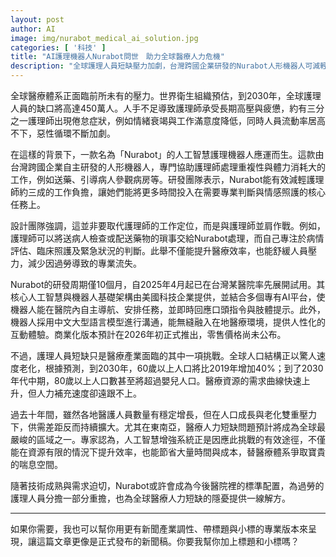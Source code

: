 ```yaml
---
layout: post
author: AI
image: img/nurabot_medical_ai_solution.jpg
categories: [ '科技' ]
title: "AI護理機器人Nurabot問世　助力全球醫療人力危機"  
description: "全球護理人員短缺壓力加劇，台灣跨國企業研發的Nurabot人形機器人可減輕三成護理師工作負擔，率先於台灣試用，為醫療效率與人員壓力提供新解方"  "
---
```

全球醫療體系正面臨前所未有的壓力。世界衛生組織預估，到2030年，全球護理人員的缺口將高達450萬人。人手不足導致護理師承受長期高壓與疲憊，約有三分之一護理師出現倦怠症狀，例如情緒衰竭與工作滿意度降低，同時人員流動率居高不下，惡性循環不斷加劇。  

在這樣的背景下，一款名為「Nurabot」的人工智慧護理機器人應運而生。這款由台灣跨國企業自主研發的人形機器人，專門協助護理師處理重複性與體力消耗大的工作，例如送藥、引導病人參觀病房等。研發團隊表示，Nurabot能有效減輕護理師約三成的工作負擔，讓她們能將更多時間投入在需要專業判斷與情感照護的核心任務上。  

設計團隊強調，這並非要取代護理師的工作定位，而是與護理師並肩作戰。例如，護理師可以將送病人檢查或配送藥物的瑣事交給Nurabot處理，而自己專注於病情評估、臨床照護及緊急狀況的判斷。此舉不僅能提升醫療效率，也能舒緩人員壓力，減少因過勞導致的專業流失。  

Nurabot的研發周期僅10個月，自2025年4月起已在台灣某醫院率先展開試用。其核心人工智慧與機器人基礎架構由美國科技企業提供，並結合多個專有AI平台，使機器人能在醫院內自主導航、安排任務，並即時回應口頭指令與肢體提示。此外，機器人採用中文大型語言模型進行溝通，能無縫融入在地醫療環境，提供人性化的互動體驗。商業化版本預計在2026年初正式推出，零售價格尚未公布。  

不過，護理人員短缺只是醫療產業面臨的其中一項挑戰。全球人口結構正以驚人速度老化，根據預測，到2030年，60歲以上人口將比2019年增加40%；到了2030年代中期，80歲以上人口數甚至將超過嬰兒人口。醫療資源的需求曲線快速上升，但人力補充速度卻遠跟不上。  

過去十年間，雖然各地醫護人員數量有穩定增長，但在人口成長與老化雙重壓力下，供需差距反而持續擴大。尤其在東南亞，醫療人力短缺問題預計將成為全球最嚴峻的區域之一。專家認為，人工智慧增強系統正是因應此挑戰的有效途徑，不僅能在資源有限的情況下提升效率，也能節省大量時間與成本，替醫療體系爭取寶貴的喘息空間。  

隨著技術成熟與需求迫切，Nurabot或許會成為今後醫院裡的標準配置，為過勞的護理人員分擔一部分重擔，也為全球醫療人力短缺的隱憂提供一線解方。  

---

如果你需要，我也可以幫你用更有新聞產業調性、帶標題與小標的專業版本來呈現，讓這篇文章更像是正式發布的新聞稿。你要我幫你加上標題和小標嗎？